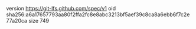 version https://git-lfs.github.com/spec/v1
oid sha256:a6a17657793aa80f2ffa2fc8e8abc3213bf5aef39c8ca8a6ebb6f7c2e77a20ca
size 749
